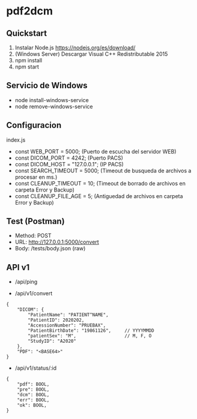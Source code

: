 # pdf2dcm

## Quickstart

1. Instalar Node.js https://nodejs.org/es/download/
2. (Windows Server) Descargar Visual C++ Redistributable 2015
3. npm install
4. npm start

## Servicio de Windows

- node install-windows-service
- node remove-windows-service

## Configuracion

index.js

- const WEB_PORT = 5000; (Puerto de escucha del servidor WEB)
- const DICOM_PORT = 4242; (Puerto PACS)
- const DICOM_HOST = "127.0.0.1"; (IP PACS)
- const SEARCH_TIMEOUT = 5000; (Timeout de busqueda de archivos a procesar en ms.)
- const CLEANUP_TIMEOUT = 10; (Timeout de borrado de archivos en carpeta Error y Backup)
- const CLEANUP_FILE_AGE = 5; (Antiguedad de archivos en carpeta Error y Backup)

## Test (Postman)

- Method: POST
- URL: http://127.0.0.1:5000/convert
- Body: /tests/body.json (raw)

## API v1

- /api/ping

- /api/v1/convert

```
{
    "DICOM": {
        "PatientName": "PATIENT^NAME",
        "PatientID": 2020202,
        "AccessionNumber": "PRUEBAX",
        "PatientBirthDate": "19861126",		// YYYYMMDD
        "patientSex": "M",					// M, F, O
        "StudyID": "A2020"
    },
    "PDF": "<BASE64>"
}
```

- /api/v1/status/:id

```
{
	"pdf": BOOL,
	"pre": BOOL,
	"dcm": BOOL,
	"err": BOOL,
	"ok": BOOL,
}
```